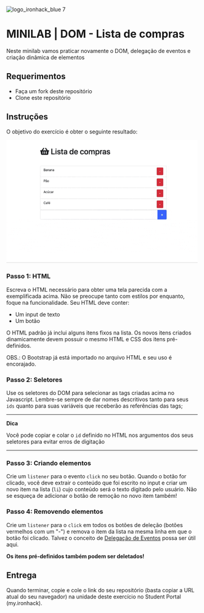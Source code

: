 ![logo_ironhack_blue 7](https://user-images.githubusercontent.com/23629340/40541063-a07a0a8a-601a-11e8-91b5-2f13e4e6b441.png)

# MINILAB | DOM - Lista de compras

Neste minilab vamos praticar novamente o DOM, delegação de eventos e criação dinâmica de elementos

## Requerimentos

- Faça um fork deste repositório
- Clone este repositório

## Instruções

O objetivo do exercício é obter o seguinte resultado:

![](example2.gif)

### Passo 1: HTML

Escreva o HTML necessário para obter uma tela parecida com a exemplificada acima. Não se preocupe tanto com estilos por enquanto, foque na funcionalidade. Seu HTML deve conter:

- Um input de texto
- Um botão

O HTML padrão já inclui alguns itens fixos na lista. Os novos itens criados dinamicamente devem possuir o mesmo HTML e CSS dos itens pré-definidos.

OBS.: O Bootstrap já está importado no arquivo HTML e seu uso é encorajado.

### Passo 2: Seletores

Use os seletores do DOM para selecionar as tags criadas acima no Javascript. Lembre-se sempre de dar nomes descritivos tanto para seus `ids` quanto para suas variáveis que receberão as referências das tags;

---

**Dica**

Você pode copiar e colar o `id` definido no HTML nos argumentos dos seus seletores para evitar erros de digitação

---

### Passo 3: Criando elementos

Crie um `listener` para o evento `click` no seu botão. Quando o botão for clicado, você deve extrair o conteúdo que foi escrito no input e criar um novo item na lista (`li`) cujo conteúdo será o texto digitado pelo usuário. Não se esqueça de adicionar o botão de remoção no novo item também!

### Passo 4: Removendo elementos

Crie um `listener` para o `click` em todos os botões de deleção (botões vermelhos com um "-") e remova o item da lista na mesma linha em que o botão foi clicado. Talvez o conceito de [Delegação de Eventos](https://desenvolvimentoparaweb.com/javascript/delegacao-de-evento-event-delegation-javascript/) possa ser útil aqui.

**Os itens pré-definidos também podem ser deletados!**

## Entrega

Quando terminar, copie e cole o link do seu repositório (basta copiar a URL atual do seu navegador) na unidade deste exercício no Student Portal (my.ironhack).
